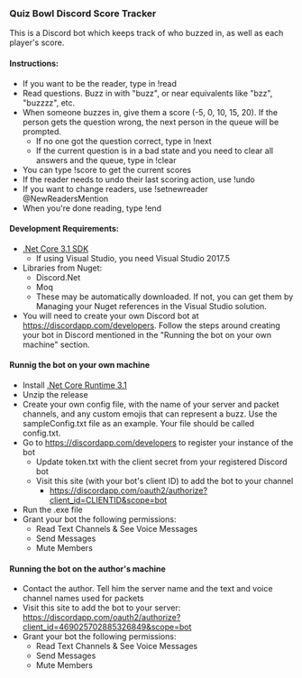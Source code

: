 ﻿### Quiz Bowl Discord Score Tracker
This is a Discord bot which keeps track of who buzzed in, as well as each player's score.

#### Instructions:
- If you want to be the reader, type in !read
- Read questions. Buzz in with "buzz", or near equivalents like "bzz", "buzzzz", etc.
- When someone buzzes in, give them a score (-5, 0, 10, 15, 20). If the person gets the question wrong, the next person in the queue will be prompted.
  - If no one got the question correct, type in !next
  - If the current question is in a bad state and you need to clear all answers and the queue, type in !clear
- You can type !score to get the current scores
- If the reader needs to undo their last scoring action, use !undo
- If you want to change readers, use !setnewreader @NewReadersMention
- When you're done reading, type !end

#### Development Requirements:
- [.Net Core 3.1 SDK](https://dotnet.microsoft.com/download/dotnet-core/3.1)
  - If using Visual Studio, you need Visual Studio 2017.5
- Libraries from Nuget:
  - Discord.Net
  - Moq
  - These may be automatically downloaded. If not, you can get them by Managing your Nuget references in the Visual Studio solution.
- You will need to create your own Discord bot at https://discordapp.com/developers. Follow the steps around creating your bot in Discord mentioned in the "Running the bot on your own machine" section.
    
#### Runnig the bot on your own machine
- Install [.Net Core Runtime 3.1](https://dotnet.microsoft.com/download/dotnet-core/3.1)  
- Unzip the release
- Create your own config file, with the name of your server and packet channels, and any custom emojis that can represent a buzz. Use the sampleConfig.txt file as an example. Your file should be called config.txt.
- Go to https://discordapp.com/developers to register your instance of the bot
  - Update token.txt with the client secret from your registered Discord bot
  - Visit this site (with your bot's client ID) to add the bot to your channel
    - https://discordapp.com/oauth2/authorize?client_id=CLIENTID&scope=bot
- Run the .exe file
- Grant your bot the following permissions:
  - Read Text Channels & See Voice Messages
  - Send Messages
  - Mute Members
  
#### Running the bot on the author's machine
- Contact the author. Tell him the server name and the text and voice channel names used for packets
- Visit this site to add the bot to your server: https://discordapp.com/oauth2/authorize?client_id=469025702885326849&scope=bot
- Grant your bot the following permissions:
  - Read Text Channels & See Voice Messages
  - Send Messages
  - Mute Members